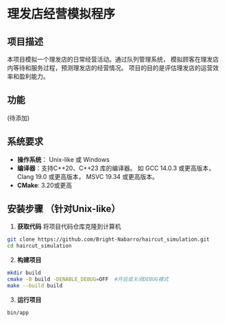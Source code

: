 # 理发店经营模拟程序

## 项目描述
本项目模拟一个理发店的日常经营活动。通过队列管理系统，
模拟顾客在理发店内等待和服务过程，预测理发店的经营情况。
项目的目的是评估理发店的运营效率和盈利能力。

## 功能
(待添加)

## 系统要求
- **操作系统**： Unix-like 或 Windows
- **编译器**：支持C++20、C++23 <print>库的编译器。
如 GCC 14.0.3 或更高版本，Clang 19.0 或更高版本，
MSVC 19.34 或更高版本。
- **CMake**: 3.20或更高

## 安装步骤 （针对Unix-like）
1. **获取代码**
将项目代码仓库克隆到计算机
```bash
git clone https://github.com/Bright-Nabarro/haircut_simulation.git
cd haircut_simulation
```

2. **构建项目**
```bash
mkdir build
cmake -B build -DENABLE_DEBUG=OFF  #开启或关闭DEBUG模式
make --build build
```

3. **运行项目**
```bash
bin/app
```




